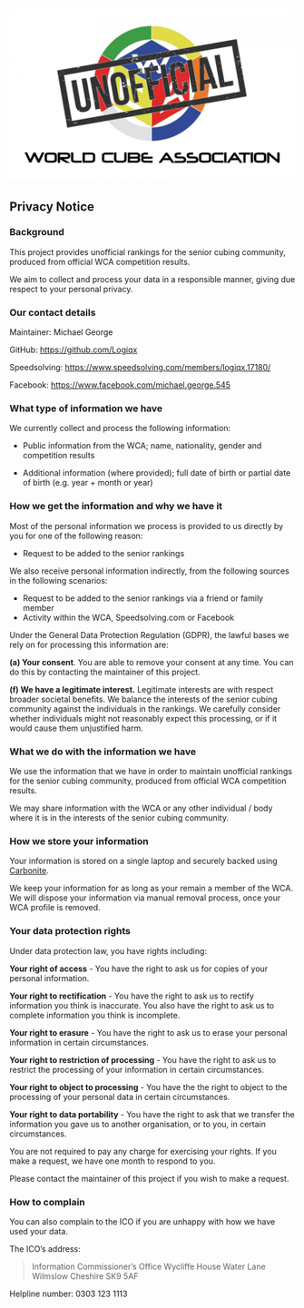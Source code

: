 ![alt text](img/logo.jpg "logo")
## Privacy Notice

### Background

This project  provides unofficial rankings for the senior cubing community, produced from official WCA competition results.

We aim to collect and process your data in a responsible manner, giving due respect to your personal privacy.



### Our contact details

Maintainer: Michael George

GitHub: <https://github.com/Logiqx>

Speedsolving: <https://www.speedsolving.com/members/logiqx.17180/>

Facebook: <https://www.facebook.com/michael.george.545>



### What type of information we have

We currently collect and process the following information:

- Public information from the WCA; name, nationality, gender and competition results

- Additional information (where provided); full date of birth or partial date of birth (e.g. year + month or year)



### How we get the information and why we have it

Most of the personal information we process is provided to us directly by you for one of the following reason:

- Request to be added to the senior rankings

We also receive personal information indirectly, from the following sources in the following scenarios:

- Request to be added to the senior rankings via a friend or family member
- Activity within the WCA, Speedsolving.com or Facebook


Under the General Data Protection Regulation (GDPR), the lawful bases we rely on for processing this information are:

**(a) Your consent**. You are able to remove your consent at any time. You can do this by contacting the maintainer of this project.

**(f) We have a legitimate interest.** Legitimate interests are with respect broader societal benefits. We balance the interests of the senior cubing community against the individuals in the rankings. We carefully consider whether individuals might not reasonably expect this processing, or if it would cause them unjustified harm.



### What we do with the information we have

We use the information that we have in order to maintain unofficial rankings for the senior cubing community, produced from official WCA competition results.

We may share information with the WCA or any other individual / body where it is in the interests of the senior cubing community.



### How we store your information

Your information is stored on a single laptop and securely backed using [Carbonite](https://www.carbonite.com/).

We keep your information for as long as your remain a member of the WCA. We will dispose your information via manual removal process, once your WCA profile is removed.



### Your data protection rights

Under data protection law, you have rights including:

**Your right of access** - You have the right to ask us for copies of your personal information.

**Your right to rectification** - You have the right to ask us to rectify information you think is inaccurate. You also have the right to ask us to complete information you think is incomplete.

**Your right to erasure** - You have the right to ask us to erase your personal information in certain circumstances.

**Your right to restriction of processing** - You have the right to ask us to restrict the processing of your information in certain circumstances.

**Your right to object to processing** - You have the the right to object to the processing of your personal data in certain circumstances.

**Your right to data portability** - You have the right to ask that we transfer the information you gave us to another organisation, or to you, in certain circumstances.

You are not required to pay any charge for exercising your rights. If you make a request, we have one month to respond to you.

Please contact the maintainer of this project if you wish to make a request.



### How to complain

You can also complain to the ICO if you are unhappy with how we have used your data.

The ICO’s address:

> Information Commissioner’s Office
Wycliffe House
Water Lane
Wilmslow
Cheshire
SK9 5AF

Helpline number: 0303 123 1113


